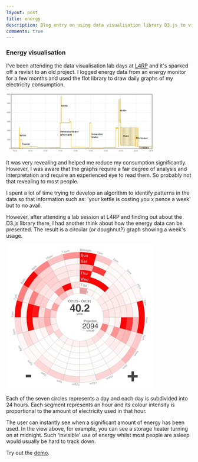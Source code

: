 ```yaml
---
layout: post
title: energy
description: Blog entry on using data visualisation library D3.js to visualise my home energy consumption
comments: true
---
```

<h3>Energy visualisation</h3>

<p>I've been attending the data visualisation lab days at <a href="http://l4rp.com/">L4RP</a> and it's sparked off a revisit to an old project. I logged energy data from an energy monitor for a few months and used the flot library to draw daily graphs of my electricity consumption.</p>

<img title="first_energy_graph" src="/img/6_first_energy_graph.jpg" alt="" />

<p>It was very revealing and helped me reduce my consumption significantly. However, I was aware that the graphs require a fair degree of analysis and interpretation and require an experienced eye to read them. So probably not that revealing to most people.</p>

<p>I spent a lot of time trying to develop an algorithm to identify patterns in the data so that information such as: 'your kettle is costing you x pence a week' but to no avail.</p>

<p>However, after attending a lab session at L4RP and finding out about the D3.js library there, I had another think about how the energy data can be presented. The result is a circular (or doughnut?) graph showing a week's usage.</p>

<a href="/lab/energy/"><img title="energy_doughnut" src="/img/energy_doughnut.jpg" alt="" width="400" height="392" /></a>

<p>Each of the seven circles represents a day and each day is subdivided into 24 hours. Each segment represents an hour and its colour intensity is proportional to the amount of electricity used in that hour.</p>

<p>The user can instantly see when a significant amount of energy has been used. In the view above, for example, you can see a storage heater turning on at midnight. Such 'invisible' use of energy whilst most people are asleep would usually be hard to track down.</p>

<p>Try out the <a href="/lab/energy/">demo</a>.</p>